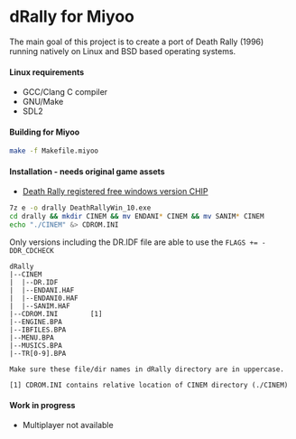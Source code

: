 # dRally for Miyoo

The main goal of this project is to create a port of Death Rally (1996) running natively on Linux and BSD based operating systems.

#### Linux requirements
* GCC/Clang C compiler
* GNU/Make
* SDL2


#### Building for Miyoo

```sh
make -f Makefile.miyoo
```

#### Installation - needs original game assets

* [Death Rally registered free windows version CHIP](https://www.chip.de/downloads/Death-Rally-Vollversion_38550689.html)

```sh
7z e -o drally DeathRallyWin_10.exe
cd drally && mkdir CINEM && mv ENDANI* CINEM && mv SANIM* CINEM
echo "./CINEM" &> CDROM.INI
```

Only versions including the DR.IDF file are able to use the `FLAGS += -DDR_CDCHECK`

    dRally
    |--CINEM
    |  |--DR.IDF
    |  |--ENDANI.HAF
    |  |--ENDANI0.HAF
    |  |--SANIM.HAF
	|--CDROM.INI        [1]
    |--ENGINE.BPA
    |--IBFILES.BPA
    |--MENU.BPA
    |--MUSICS.BPA
    |--TR[0-9].BPA

    Make sure these file/dir names in dRally directory are in uppercase.

    [1] CDROM.INI contains relative location of CINEM directory (./CINEM)

#### Work in progress
*   Multiplayer not available 
